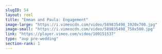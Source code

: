 ```yaml
---
slugID: 54 
layout: reel
title: "Emman and Paula: Engagement"
image-large: "https://i.vimeocdn.com/video/589835498_1920x700.jpg"
image-small: "https://i.vimeocdn.com/video/589835498_750x500.jpg"
link: "https://player.vimeo.com/video/100151537"
type: "avp pre-wedding"
section-rank: 1
---
```

